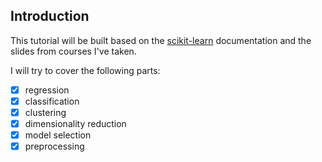 ## Introduction

This tutorial will be built based on the [scikit-learn](http://scikit-learn.org) documentation and the slides from courses I've taken.

I will try to cover the following parts:
- [x] regression
- [x] classification
- [x] clustering
- [x] dimensionality reduction
- [x] model selection
- [x] preprocessing